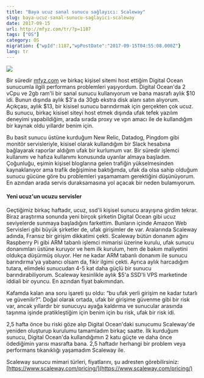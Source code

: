 ```yaml
---
title: "Baya ucuz sanal sunucu sağlayıcı: Scaleway"
slug: baya-ucuz-sanal-sunucu-saglayici-scaleway
date: 2017-09-15
url: http://mfyz.com/tr/?p=1187
tags: ["OS"]
category: OS
migration: {"wpId":1187,"wpPostDate":"2017-09-15T04:55:08.000Z"}
lang: tr
---
```


![](/images/archive/tr/2017/09/C9sskUYW0AA6hPj-278x300.jpg)

Bir süredir [mfyz.com](http://mfyz.com) ve birkaç kişisel sitemi host ettiğim Digital Ocean sunucumla ilgili performans problemleri yaşıyordum. Digital Ocean'da 2 vCpu ve 2gb ram'li bir sanal sunucu kullanıyorum ve bana masrafı aylık $10 idi. Bunun dışında aylık $3'a da 30gb ekstra disk alanı satın alıyorum. Açıkçası, aylık $13, bir kisisel sunucu barındırmak için gerçekten çok ucuz. Bu sunucu, birkaç kisisel siteyi host etmek dışında ufak tefek yazılım deneyimi yapabildiğim, arada sırada proxy ve vpn amacı ile de kullandığım bir kaynak oldu yıllardır benim için.

Bu basit sunucu üstüne kurduğum New Relic, Datadog, Pingdom gibi monitör servisleriyle, kisisel olarak kullandığım bir Slack hesabına bağlayarak raporlar aldığım ufak bir kurlumum var. Bir süredir işlemci kullanımı ve hafıza kullanımı konusunda uyarılar almaya başladım. Çoğunluğu, eşimin kişisel bloglarına gelen trafiğin yükselmesinden kaynaklanıyor ama trafik değişimine baktığımda, ufak da olsa sahip olduğum sunucu gücüne göre bu problemleri yaşamamam gerektiğini düşünüyorum. En azından arada servis duraksamasına yol açacak bir neden bulamıyorum.

#### Yeni ucuz'un ucuzu servisler

Geçtiğimiz birkaç haftadır, ucuz, ssd'li kişisel sunucu arayışına girdim tekrar. Biraz araştırma sonunda yeni birçok şirketin Digital Ocean gibi ucuz seviyelerde sunmaya başladığını farkettim. Bunların içinde Amazon Web Servisleri gibi büyük şirketler de, ufak girişimler de var. Aralarında Scaleway adında, Fransız bir girişim dikkatimi çekti. Scaleway bütün donanım ağını Raspberry Pi gibi ARM tabanlı işlemci mimarisi üzerine kurulu, ufak sunucu donanımları üstüne kuruyor ve hem ilk kurulum, hem de bakım maliyetini oldukça düşürmüş oluyor. Her ne kadar ARM tabanlı donanım ile sunucu barındırma'ya yabancı olsam da, fikir ilgimi çekti. Ayrıca aylık harcadığım tutara, elimdeki sunucudan 4-5 kat daha güçlü bir sunucu barındırabiliyorum. Scaleway kesinlikle aylık $5'a SSD'li VPS marketinde iddiali bir oyuncu. En azından fiyat bakımından.

Kafamda kalan ana soru işareti şu oldu: “bu ufak yerli girişim ne kadar tutarlı ve güvenilir?”. Doğal olarak ortada, ufak bir girişime güvenme gibi bir risk var, ancak yıllardır bir sunucuyu ayağa kaldırma ve sunucular arasında taşınma işinde pratikleştiğim için benim için bu risk, ufak bir risk idi.

2,5 hafta önce bu riski göze alıp Digital Ocean'daki sunucumu Scaleway'de yeniden oluşturup kurulumu tamamladım birkaç saatte. İlk kurduğum sunucu, Digital Ocean'da kullandığımın 2 katu güçte ve daha önce ödediğimin yarısı masrafta bana. 2,5 haftadır herhangi bir problem veya performans tıkanıklığı yaşamadım Scaleway ile.

Scaleway sunucu mimari türleri, fiyatlarını, şu adresten görebilirsiniz: [https://www.scaleway.com/pricing/](https://www.scaleway.com/pricing/)